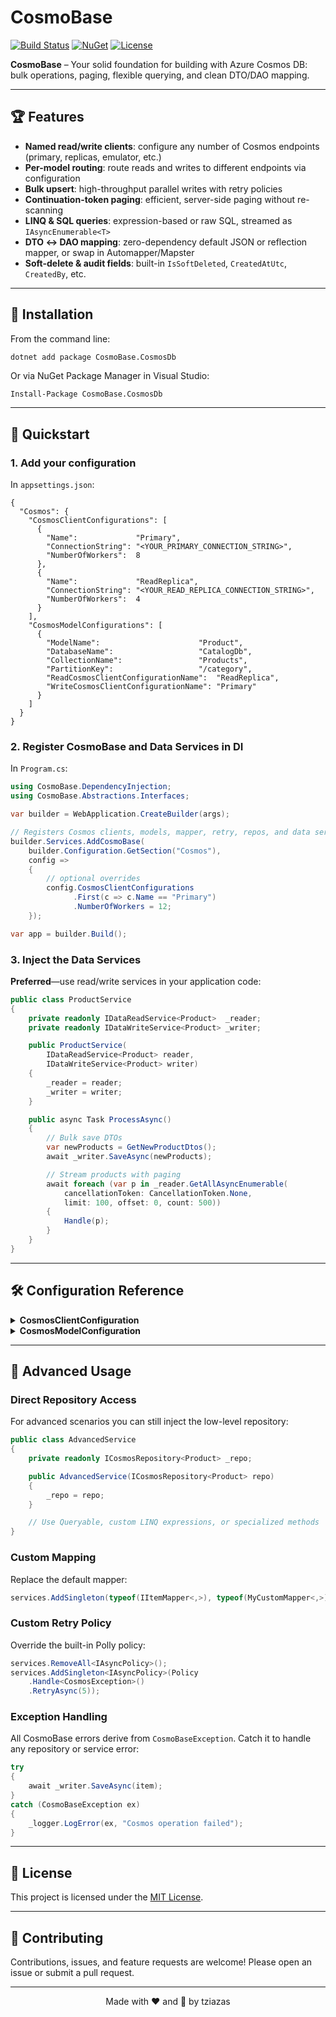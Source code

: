# CosmoBase

[![Build Status](https://github.com/tziazas/CosmoBase/actions/workflows/publish.yml/badge.svg)](https://github.com/tziazas/CosmoBase/actions)
[![NuGet](https://img.shields.io/nuget/v/CosmoBase.CosmosDb.svg)](https://www.nuget.org/packages/CosmoBase.CosmosDb)
[![License](https://img.shields.io/github/license/tziazas/CosmoBase.svg)](LICENSE)

**CosmoBase** – Your solid foundation for building with Azure Cosmos DB: bulk operations, paging, flexible querying, and clean DTO/DAO mapping.

---

## 🏆 Features

- **Named read/write clients**: configure any number of Cosmos endpoints (primary, replicas, emulator, etc.)
- **Per-model routing**: route reads and writes to different endpoints via configuration
- **Bulk upsert**: high-throughput parallel writes with retry policies
- **Continuation-token paging**: efficient, server-side paging without re-scanning
- **LINQ & SQL queries**: expression-based or raw SQL, streamed as `IAsyncEnumerable<T>`
- **DTO ↔ DAO mapping**: zero-dependency default JSON or reflection mapper, or swap in Automapper/Mapster
- **Soft-delete & audit fields**: built-in `IsSoftDeleted`, `CreatedAtUtc`, `CreatedBy`, etc.

---

## 🚀 Installation

From the command line:

```bash
dotnet add package CosmoBase.CosmosDb
```

Or via NuGet Package Manager in Visual Studio:

```
Install-Package CosmoBase.CosmosDb
```

---

## 📖 Quickstart

### 1. Add your configuration

In `appsettings.json`:

```jsonc
{
  "Cosmos": {
    "CosmosClientConfigurations": [
      {
        "Name":             "Primary",
        "ConnectionString": "<YOUR_PRIMARY_CONNECTION_STRING>",
        "NumberOfWorkers":  8
      },
      {
        "Name":             "ReadReplica",
        "ConnectionString": "<YOUR_READ_REPLICA_CONNECTION_STRING>",
        "NumberOfWorkers":  4
      }
    ],
    "CosmosModelConfigurations": [
      {
        "ModelName":                      "Product",
        "DatabaseName":                   "CatalogDb",
        "CollectionName":                 "Products",
        "PartitionKey":                   "/category",
        "ReadCosmosClientConfigurationName":  "ReadReplica",
        "WriteCosmosClientConfigurationName": "Primary"
      }
    ]
  }
}
```

### 2. Register CosmoBase and Data Services in DI

In `Program.cs`:

```csharp
using CosmoBase.DependencyInjection;
using CosmoBase.Abstractions.Interfaces;

var builder = WebApplication.CreateBuilder(args);

// Registers Cosmos clients, models, mapper, retry, repos, and data services.
builder.Services.AddCosmoBase(
    builder.Configuration.GetSection("Cosmos"),
    config =>
    {
        // optional overrides
        config.CosmosClientConfigurations
              .First(c => c.Name == "Primary")
              .NumberOfWorkers = 12;
    });

var app = builder.Build();
```

### 3. Inject the Data Services

**Preferred**—use read/write services in your application code:

```csharp
public class ProductService
{
    private readonly IDataReadService<Product>  _reader;
    private readonly IDataWriteService<Product> _writer;

    public ProductService(
        IDataReadService<Product> reader,
        IDataWriteService<Product> writer)
    {
        _reader = reader;
        _writer = writer;
    }

    public async Task ProcessAsync()
    {
        // Bulk save DTOs
        var newProducts = GetNewProductDtos();
        await _writer.SaveAsync(newProducts);

        // Stream products with paging
        await foreach (var p in _reader.GetAllAsyncEnumerable(
            cancellationToken: CancellationToken.None,
            limit: 100, offset: 0, count: 500))
        {
            Handle(p);
        }
    }
}
```

---

## 🛠 Configuration Reference

<details>
<summary><strong>CosmosClientConfiguration</strong></summary>

| Property           | Description                                  |
| ------------------ | -------------------------------------------- |
| `Name`             | Unique name for this client configuration    |
| `ConnectionString` | Cosmos DB connection string                  |
| `NumberOfWorkers`  | Degree of parallelism for bulk operations     |

</details>

<details>
<summary><strong>CosmosModelConfiguration</strong></summary>

| Property                              | Description                                                            |
| ------------------------------------- | ---------------------------------------------------------------------- |
| `ModelName`                           | Identifier used in code/registration (must match your DTO type)        |
| `DatabaseName`                        | Name of the Cosmos DB database                                         |
| `CollectionName`                      | Name of the container/collection                                       |
| `PartitionKey`                        | Partition key path (e.g. `/category`)                                  |
| `ReadCosmosClientConfigurationName`   | Name of the client to use for read operations                          |
| `WriteCosmosClientConfigurationName`  | Name of the client to use for write operations                         |

</details>

---

## 🔧 Advanced Usage

### Direct Repository Access

For advanced scenarios you can still inject the low-level repository:

```csharp
public class AdvancedService
{
    private readonly ICosmosRepository<Product> _repo;

    public AdvancedService(ICosmosRepository<Product> repo)
    {
        _repo = repo;
    }

    // Use Queryable, custom LINQ expressions, or specialized methods
}
```

### Custom Mapping

Replace the default mapper:

```csharp
services.AddSingleton(typeof(IItemMapper<,>), typeof(MyCustomMapper<,>));
```

### Custom Retry Policy

Override the built-in Polly policy:

```csharp
services.RemoveAll<IAsyncPolicy>();
services.AddSingleton<IAsyncPolicy>(Policy
    .Handle<CosmosException>()
    .RetryAsync(5));
```

### Exception Handling

All CosmoBase errors derive from `CosmoBaseException`. Catch it to handle any repository or service error:

```csharp
try
{
    await _writer.SaveAsync(item);
}
catch (CosmoBaseException ex)
{
    _logger.LogError(ex, "Cosmos operation failed");
}
```

---

## 📄 License

This project is licensed under the [MIT License](LICENSE).

---

## 🤝 Contributing

Contributions, issues, and feature requests are welcome! Please open an issue or submit a pull request.

---

<p align="center">
  Made with ❤️ and 🚀 by tziazas
</p>
